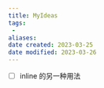 ```yaml
---
title: MyIdeas
tags:
 - 
aliases: 
date created: 2023-03-25
date modified: 2023-03-26
---
```

- [ ] inline 的另一种用法
